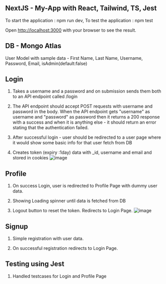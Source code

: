 ## NextJS - My-App with React, Tailwind, TS, Jest

To start the application : npm run dev,
To test the application  : npm test


Open [http://localhost:3000](http://localhost:3000) with your browser to see the result.

## DB - Mongo Atlas

User Model with sample data - First Name, Last Name, Username, Password, Email, isAdmin(default:false)

## Login

1. Takes a username and a password and on submission sends them both to an API endpoint called /login

2. The API endpoint should accept POST requests with username and password in the body. When the API endpoint gets "username" as username and "password" as password then it returns a 200 response with a success and when it is anything else - it should return an error stating that the authentication failed.

3. After successful login - user should be redirected to a user page where it would show some basic info for that user fetch from DB

4. Creates token (expiry :1day) data with _id, username and email and stored in cookies 
![image](https://github.com/user-attachments/assets/31c1a21c-9c86-4e78-b08b-c5709e47045d)

## Profile

1. On success Login, user is redirected to Profile Page with dummy user data.

2. Showing Loading spinner until data is fetched from DB

3. Logout button to reset the token. Redirects to Login Page.
   ![image](https://github.com/user-attachments/assets/3aa59ee8-63ff-4fee-9d9e-25de89984699)

## Signup

1. Simple registration with user data.

2. On successful registration redirects to Login Page.

## Testing using Jest

1. Handled testcases for Login and Profile Page



